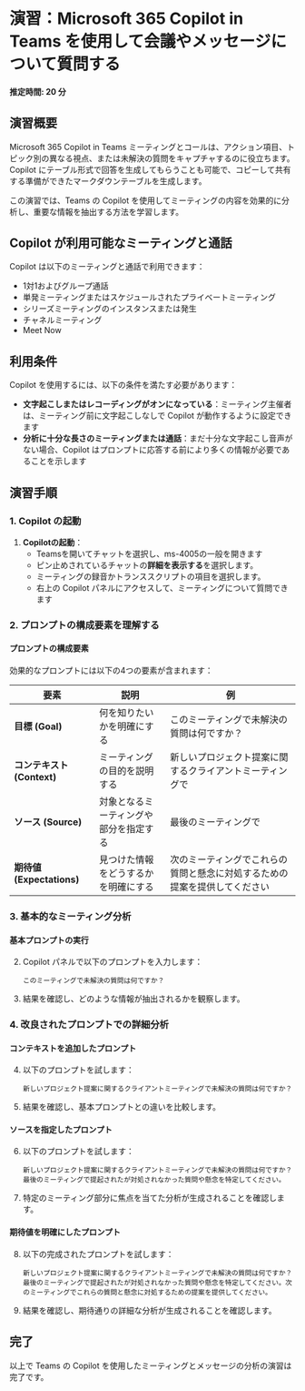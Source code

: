 # 演習：Microsoft 365 Copilot in Teams を使用して会議やメッセージについて質問する

#### 推定時間: 20 分

## 演習概要
Microsoft 365 Copilot in Teams ミーティングとコールは、アクション項目、トピック別の異なる視点、または未解決の質問をキャプチャするのに役立ちます。Copilot にテーブル形式で回答を生成してもらうことも可能で、コピーして共有する準備ができたマークダウンテーブルを生成します。

この演習では、Teams の Copilot を使用してミーティングの内容を効果的に分析し、重要な情報を抽出する方法を学習します。

## Copilot が利用可能なミーティングと通話

Copilot は以下のミーティングと通話で利用できます：

- 1対1およびグループ通話
- 単発ミーティングまたはスケジュールされたプライベートミーティング
- シリーズミーティングのインスタンスまたは発生
- チャネルミーティング
- Meet Now

## 利用条件

Copilot を使用するには、以下の条件を満たす必要があります：

- **文字起こしまたはレコーディングがオンになっている**：ミーティング主催者は、ミーティング前に文字起こしなしで Copilot が動作するように設定できます
- **分析に十分な長さのミーティングまたは通話**：まだ十分な文字起こし音声がない場合、Copilot はプロンプトに応答する前により多くの情報が必要であることを示します

## 演習手順

### 1. Copilot の起動

1. **Copilotの起動**：
   - Teamsを開いてチャットを選択し、ms-4005の一般を開きます
   - ピン止めされているチャットの**詳細を表示する**を選択します。
   - ミーティングの録音かトランススクリプトの項目を選択します。
   - 右上の Copilot パネルにアクセスして、ミーティングについて質問できます

### 2. プロンプトの構成要素を理解する

#### プロンプトの構成要素

効果的なプロンプトには以下の4つの要素が含まれます：

| 要素 | 説明 | 例 |
|------|------|-----|
| **目標 (Goal)** | 何を知りたいかを明確にする | このミーティングで未解決の質問は何ですか？ |
| **コンテキスト (Context)** | ミーティングの目的を説明する | 新しいプロジェクト提案に関するクライアントミーティングで |
| **ソース (Source)** | 対象となるミーティングや部分を指定する | 最後のミーティングで |
| **期待値 (Expectations)** | 見つけた情報をどうするかを明確にする | 次のミーティングでこれらの質問と懸念に対処するための提案を提供してください |

### 3. 基本的なミーティング分析

#### 基本プロンプトの実行

2. Copilot パネルで以下のプロンプトを入力します：
   ```
   このミーティングで未解決の質問は何ですか？
   ```

3. 結果を確認し、どのような情報が抽出されるかを観察します。

### 4. 改良されたプロンプトでの詳細分析

#### コンテキストを追加したプロンプト

4. 以下のプロンプトを試します：
   ```
   新しいプロジェクト提案に関するクライアントミーティングで未解決の質問は何ですか？
   ```

5. 結果を確認し、基本プロンプトとの違いを比較します。

#### ソースを指定したプロンプト

6. 以下のプロンプトを試します：
   ```
   新しいプロジェクト提案に関するクライアントミーティングで未解決の質問は何ですか？最後のミーティングで提起されたが対処されなかった質問や懸念を特定してください。
   ```

7. 特定のミーティング部分に焦点を当てた分析が生成されることを確認します。

#### 期待値を明確にしたプロンプト

8. 以下の完成されたプロンプトを試します：
   ```
   新しいプロジェクト提案に関するクライアントミーティングで未解決の質問は何ですか？最後のミーティングで提起されたが対処されなかった質問や懸念を特定してください。次のミーティングでこれらの質問と懸念に対処するための提案を提供してください。
   ```

9. 結果を確認し、期待通りの詳細な分析が生成されることを確認します。


## 完了

以上で Teams の Copilot を使用したミーティングとメッセージの分析の演習は完了です。
